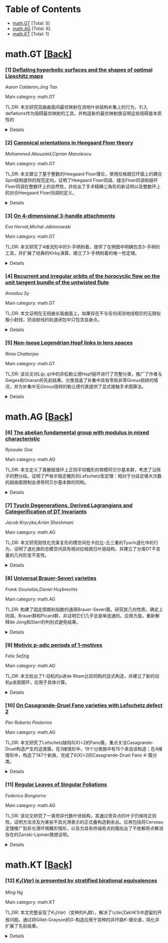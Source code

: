 <div id=toc></div>

# Table of Contents

- [math.GT](#math.GT) [Total: 5]
- [math.AG](#math.AG) [Total: 6]
- [math.KT](#math.KT) [Total: 1]


<div id='math.GT'></div>

# math.GT [[Back]](#toc)

### [1] [Deflating hyperbolic surfaces and the shapes of optimal Lipschitz maps](https://arxiv.org/abs/2510.19930)
*Aaron Calderon,Jing Tao*

Main category: math.GT

TL;DR: 本文研究双曲曲面间最优映射在测地叶状结构补集上的行为，引入deflations作为阻碍最优映射的工具，并构造新的最优映射族证明这些阻碍是本质性的


<details>
  <summary>Details</summary>
Motivation: 研究Thurston证明的双曲曲面间Lipschitz常数最小化映射在测地叶状结构补集上的性质，理解最优映射的刚性特征

Method: 引入deflations（到树的最优映射）作为阻碍工具，使用光滑版的正交测地叶状结构构造新的最优映射族

Result: 证明了deflations产生的阻碍是唯一本质性的阻碍，构造了多个新的最优映射族

Conclusion: 在测地叶状结构补集上，deflations提供的阻碍是理解最优映射性质的关键，这些阻碍是本质性的且唯一重要的

Abstract: Given two hyperbolic surfaces and a homotopy class of maps between them,
Thurston proved that there always exists a representative minimizing the
Lipschitz constant. While not unique, these minimizers are rigid along a
geodesic lamination. In this paper, we investigate what happens in the
complement of that lamination. To do this, we introduce deflations, certain
optimal maps to trees which can be used to obstruct optimal maps between
surfaces. Using a smooth version of the orthogeodesic foliation of the first
author and Farre, we also construct many new families of optimal maps, showing
that the obstructions coming from deflations are essentially the only ones.

</details>


### [2] [Canonical orientations in Heegaard Floer theory](https://arxiv.org/abs/2510.20062)
*Mohammed Abouzaid,Ciprian Manolescu*

Main category: math.GT

TL;DR: 本文建立了基于整数的Heegaard Floer理论，使用拉格朗日环面上的耦合Spin结构提供的规范定向，证明了Heegaard Floer同调、缝合Floer同调和链环Floer同调在整数环上的自然性，并给出了手术精确三角形的新证明以及整数环上的对合Heegaard Floer同调的定义。


<details>
  <summary>Details</summary>
Motivation: 动机是扩展Heegaard Floer理论到整数环上，利用拉格朗日环面上的耦合Spin结构提供的规范定向，以建立更完整的理论框架。

Method: 方法包括使用拉格朗日环面上的耦合Spin结构来提供规范定向，建立基于整数的Heegaard Floer理论，并证明相关同调理论的自然性。

Result: 结果包括证明了Heegaard Floer同调、缝合Floer同调和链环Floer同调在整数环上的自然性，给出了手术精确三角形的新证明，并定义了整数环上的对合Heegaard Floer同调。

Conclusion: 结论是成功建立了基于整数的Heegaard Floer理论框架，扩展了该理论的应用范围，并为相关数学结构的研究提供了新的工具。

Abstract: We set up Heegaard Floer theory over the integers, using canonical
orientations coming from coupled Spin structures on the Lagrangian tori. We
prove naturality of Heegaard Floer homology, sutured Floer homology, and link
Floer homology over $\mathbb{Z}$. We give a new proof of the surgery exact
triangle in this context, as well as a definition of involutive Heegaard Floer
homology over $\mathbb{Z}$.

</details>


### [3] [On 4-dimensional 3-handle attachments](https://arxiv.org/abs/2510.20282)
*Eva Horvat,Michal Jablonowski*

Main category: math.GT

TL;DR: 本文研究了4维流形中的3-手柄附着，提供了在柄图中明确包含3-手柄的工具，并扩展了经典的Kirby演算，建立了3-手柄附着的唯一性定理。


<details>
  <summary>Details</summary>
Motivation: 传统的Kirby图通常只描绘1-和2-手柄，省略了3-手柄。本研究旨在系统研究3-手柄附着，并提供在柄图中明确包含它们的工具。

Method: 展示了一组涉及3-手柄的移动来扩展经典Kirby演算，在3-手柄数量等于边界第二同调群球形部分秩的条件下，建立了识别3-手柄附着对应几何基的同调准则。

Result: 建立了3-手柄附着的唯一性定理，证明了在满足同调条件下，3-手柄沿着唯一的球面（模同痕）附着。以纺锤三叶结的外部为例进行演示。

Conclusion: 本研究为在柄图中包含3-手柄提供了系统工具，扩展了Kirby演算，并建立了3-手柄附着的唯一性结果，为四维流形的研究提供了新的几何视角。

Abstract: Kirby diagrams for smooth four-dimensional manifolds typically depict only
the 1- and 2-handles, omitting the 3-handles. In this work, we undertake a
study of 3-handle attachments and provide tools to explicitly include them in
handle diagrams. We show a set of moves involving 3-handles to extend the
classical Kirby calculus. Under the condition that the number of 3-handles
equals the rank of the spherical part of the boundary's second homology group,
we establish a homological criterion that identifies a geometric basis of
disjoint embedded spheres in the boundary corresponding to 3-handle
attachments, yielding a uniqueness theorem for 3-handle attachments. Examples
for demonstration include the exterior of the spun trefoil, where the single
3-handle attaches along a unique sphere, up to isotopy.

</details>


### [4] [Recurrent and irregular orbits of the horocyclic flow on the unit tangent bundle of the untwisted flute](https://arxiv.org/abs/2510.20464)
*Amadou Sy*

Main category: math.GT

TL;DR: 本文证明在无扭曲长笛曲面上，如果存在不与任何闭测地线相交的无限拟极小射线，则该射线的轨道闭包中只包含自身点。


<details>
  <summary>Details</summary>
Motivation: 研究双曲曲面上的测地流动力学特性，特别是拟极小射线与闭测地线的关系。

Method: 使用几何方法和动力系统理论，分析无限拟极小射线在测地流作用下的轨道闭包性质。

Result: 证明了在无扭曲长笛曲面上，不与任何闭测地线相交的无限拟极小射线满足T_u = {0}，即其轨道闭包中只包含自身点。

Conclusion: 这类特殊的拟极小射线在测地流作用下具有独特的动力学行为，其轨道闭包具有最小性。

Abstract: The aim of this article is to show that if there exists $u \in \Omega_{h}
\subset T^{1}S$ an infinite quasi-minimizing ray which do not intersect any
closed geodesic on the surface $S$ (untwisted flute), then $T_{u}=\{ t \in
\mathbb{R} \; ; \; g_{t}u \in \overline{h_{\mathbb{R}}u} \}=\{0\}$.

</details>


### [5] [Non-loose Legendrian Hopf links in lens spaces](https://arxiv.org/abs/2510.20779)
*Rima Chatterjee*

Main category: math.GT

TL;DR: 该论文对$L(p,q)$中的非松勒让德Hopf链环进行了完整分类，推广了作者与Geiges和Onaran的先前结果。分类涵盖了补集中具有零和非零Giroux扭转的情况，并为补集中无Giroux扭转的勒让德代表提供了显式接触手术图算法。


<details>
  <summary>Details</summary>
Motivation: 推广先前关于非松勒让德Hopf链环的研究结果，提供更全面的分类框架，包括不同Giroux扭转情况。

Method: 使用接触几何方法，结合Giroux扭转理论，开发了显式算法来构造接触手术图。

Result: 实现了$L(p,q)$中非松勒让德Hopf链环的完整分类，涵盖了零和非零Giroux扭转两种情况。

Conclusion: 该工作扩展了勒让德链环的分类理论，为研究接触流形中的拓扑结构提供了新的工具和见解。

Abstract: We give a complete classification of non-loose Legendrian Hopf links in
$L(p,q)$ generalizing a result of the author with Geiges and Onaran. The
classification is for non-loose Hopf links for both zero and non-zero Giroux
torsion in their complement. We also give an explicit algorithm for the contact
surgery diagrams for all these Legendrian representatives with no Giroux
torsion in their complement.

</details>


<div id='math.AG'></div>

# math.AG [[Back]](#toc)

### [6] [The abelian fundamental group with modulus in mixed characteristic](https://arxiv.org/abs/2510.20138)
*Ryosuke Ooe*

Main category: math.AG

TL;DR: 本文定义了离散赋值环上正则平坦概形的带模阿贝尔基本群，考虑了沿除子的野分歧。证明了严格半稳定概形的Lefschetz型定理：相对于分歧足够大次数的超曲面限制会诱导阿贝尔基本群的同构。


<details>
  <summary>Details</summary>
Motivation: 为离散赋值环上的正则平坦概形建立带模阿贝尔基本群理论，作为Kerz-Saito在完美域上光滑概形工作的混合特征类比，特别关注沿除子的野分歧。

Method: 定义离散赋值环上正则平坦概形的带模阿贝尔基本群，考虑沿除子的野分歧。在严格半稳定概形上证明Lefschetz型定理。

Result: 成功定义了混合特征下的带模阿贝尔基本群，并证明了当超曲面次数相对于分歧足够大时，限制映射诱导阿贝尔基本群的同构。

Conclusion: 建立了离散赋值环上正则平坦概形的带模阿贝尔基本群理论，推广了Kerz-Saito的工作到混合特征情形，并获得了Lefschetz型定理的重要结果。

Abstract: We define the abelian fundamental group with modulus of a regular flat scheme
over a discrete valuation ring, taking into account wild ramification along a
divisor. Our definition provides a mixed-characteristic analogue of the abelian
fundamental group with modulus introduced by Kerz--Saito for smooth schemes
over a perfect field. In this setting, we prove a Lefschetz-type theorem for
strictly semi-stable schemes: restriction to a hypersurface of sufficiently
large degree relative to the ramification induces an isomorphism of the abelian
fundamental groups.

</details>


### [7] [Tyurin Degenerations, Derived Lagrangians and Categorification of DT Invariants](https://arxiv.org/abs/2510.20325)
*Jacob Kryczka,Artan Sheshmani*

Main category: math.AG

TL;DR: 本文研究刚性化完美复形的模空间在卡拉比-丘三重的Tyurin退化中的行为，证明了退化族的总模空间具有相对拉格朗日叶层结构，并建立了分类DT不变量的几何形变不变性。


<details>
  <summary>Details</summary>
Motivation: 研究卡拉比-丘三重的模空间在退化到法诺三重的并集时的行为，探索分类DT不变量的形变不变性及其与法诺模空间的关系。

Method: 通过Tyurin退化将卡拉比-丘三重退化到两个法诺三重的并集，分析对应的导出dg模概形，证明总模空间的相对拉格朗日叶层结构，并利用Gauss-Manin连接的平坦性。

Result: 证明了退化族的总模空间具有相对拉格朗日叶层结构，建立了分类DT不变量的几何形变不变性，并将一般纤维的分类DT不变量表示为特殊纤维上法诺模空间的导出交上同调。

Conclusion: 分类DT不变量在几何形变下保持不变，可以通过特殊纤维的法诺模空间的导出几何来理解一般纤维的分类DT不变量。

Abstract: We consider the moduli space of rigidified perfect complexes with support on
a general complete intersection Calabi-Yau threefold $X$ and its Tyurin
degeneration $X\rightsquigarrow X_1\cup_SX_2$ to a complete intersection of
Fano threefolds $X_1,X_2$ meeting along their anti-canonical divisor $S$. The
corresponding derived dg moduli scheme over the generic fiber degenerates to
the (Fano) moduli spaces $\mathcal{M}_{1}, \mathcal{M}_{2},$ of perfect
complexes supported on each Fano which glue after derived restriction to the
relative divisor $S$. We prove that the total moduli space of the degeneration
family carries a relative Lagrangian foliation structure, which implies the
existence of a flat Gauss-Manin connection on periodic cyclic homology of the
category of the matrix factorizations associated with fiber-wise moduli spaces,
realized locally as the derived critical loci of suitable potential functions.
The Fano moduli spaces each define derived Lagrangians in the (ambient) moduli
space of restricted complexes to the relative divisor $S$. The flatness of the
Gauss-Manin connection implies the derived geometric deformation invariance of
the categorified DT-invariants associated to fiberwise matrix factorization
categories, hence, the categorified DT-invariants of the generic fiber are
expressed in terms of a derived intersection cohomology of the corresponding
Fano moduli spaces on the special fiber.

</details>


### [8] [Universal Brauer-Severi varieties](https://arxiv.org/abs/2510.20474)
*Frank Gounelas,Daniel Huybrechts*

Main category: math.AG

TL;DR: 构建了固定周期和指数的通用Brauer-Severi簇，研究其几何性质，确定上同调、Brauer群和Picard群，并证明它们几乎总是单连通的。应用方面，重新解释de Jong和Starr的判别式避免结果。


<details>
  <summary>Details</summary>
Motivation: 研究通用Brauer-Severi簇的几何结构，为理解代数几何中的Brauer群和簇的拓扑性质提供新视角。

Method: 构造固定周期和指数的通用Brauer-Severi簇，分析其几何性质，计算上同调群、Brauer群和Picard群，研究连通性。

Result: 确定了通用Brauer-Severi簇的上同调、Brauer群和Picard群，证明它们几乎总是单连通的。

Conclusion: 通用Brauer-Severi簇是研究Brauer群几何性质的重要工具，其单连通性为相关理论提供了新见解，并能重新解释已有的判别式避免结果。

Abstract: We construct universal Brauer-Severi varieties of fixed period and index and
study their geometry. We determine their cohomology and their Brauer and Picard
groups and show that they are almost always simply connected. As an
application, we reinterpret the discriminant avoidance result of de Jong and
Starr in terms of universal Brauer-Severi varieties.

</details>


### [9] [Motivic p-adic periods of 1-motives](https://arxiv.org/abs/2510.20525)
*Felix Sefzig*

Main category: math.AG

TL;DR: 本文给出了1-动机的p进de Rham比较同构的显式构造，并建立了新的动机p进周期环，应用于具体计算。


<details>
  <summary>Details</summary>
Motivation: 研究1-动机的p进de Rham比较同构的显式构造，探索动机p进周期与经典p进de Rham比较同构周期之间的关系。

Method: 使用刚性解析动机的形式体系构造新的动机p进周期环，并通过显式构造验证其与经典p进de Rham比较同构的一致性。

Result: 成功构造了1-动机的p进de Rham比较同构，证明了该构造恢复经典结果且具有函子性，建立了动机p进周期与经典周期的关系。

Conclusion: 所提出的构造方法有效，能够显式计算1-动机和曲线的周期配对，为p进动机理论提供了新的工具和具体应用。

Abstract: We give an explicit construction of the p-adic de Rham comparison isomorphism
for 1-motives. In particular, we prove that our construction recovers the
classical de Rham comparison isomorphism and is functorial with respect to
morphisms of rigid 1-motives. In the second part, we construct a new ring of
motivic p-adic periods using the formalism of rigid analytic motives.
Furthermore, we explain the relation between these motivic periods and the
periods of the classical p-adic de Rham comparison isomorphism. Finally, we
apply our construction to explicitly compute the period pairing for several
examples of 1-motives and curves.

</details>


### [10] [On Casagrande-Druel Fano varieties with Lefschetz defect 2](https://arxiv.org/abs/2510.20732)
*Pier Roberto Pastorino*

Main category: math.AG

TL;DR: 本文研究了Lefschetz缺陷δ(X)=2的Fano簇，重点关注Casagrande-Druel构造产生的这类簇。在3维情形中，19个分类族中有15个来自该构造；在4维情形中，构造了147个新族，完成了δ(X)=2的Casagrande-Druel Fano 4-簇分类。


<details>
  <summary>Details</summary>
Motivation: Lefschetz缺陷δ(X)越大，越能揭示Fano簇的几何结构。δ(X)>2的情形已有研究，本文旨在系统研究δ(X)=2的情形，特别是通过Casagrande-Druel构造来理解这类簇的几何性质。

Method: 采用Casagrande-Druel构造（称为构造A）来研究δ(X)=2的Fano簇。在3维情形中分析Mori和Mukai分类的19个族；在4维情形中构造所有Picard数大于3且δ(X)=2的Fano簇。还研究了构造A的推广版本（构造B）。

Result: 在3维Fano簇中，19个δ(X)=2的族中有15个来自构造A；构造B则覆盖了18个族。在4维情形中，构造了147个不同的δ(X)=2的Fano簇族，完成了Casagrande-Druel Fano 4-簇的分类。

Conclusion: Casagrande-Druel构造是产生δ(X)=2的Fano簇的重要方法，在3维和4维情形中都覆盖了大部分已知族。构造B作为推广版本具有更广的适用范围，为理解这类簇的几何提供了新视角。

Abstract: The larger the Lefschetz defect delta(X) of a smooth complex Fano variety X,
the more information we can deduce about the geometry of X. The structure of
varieties with delta(X) greater than 2 is known. In this paper, we study the
case delta(X)=2. In particular, we focus on Fano varieties with delta(X)=2
arising from the so called Casagrande-Druel construction, which we refer to as
Construction A. We show that among the 19 families of Fano 3-folds with
delta(X)=2 classified by Mori and Mukai, 15 arise from such construction.
Moreover, we construct all Fano 4-folds with Picard number greater than 3 and
delta(X)=2 admitting such a structure, obtaining 147 distinct families in
total. This completes the classification of all Casagrande-Druel Fano 4-folds
with delta(X)=2. To broaden the scope, we also study a generalized version of
Construction A, which we call Construction B, and we show that 18 out of the 19
families of Fano 3-folds with delta(X)=2 arise from it.

</details>


### [11] [Regular Leaves of Singular Foliations](https://arxiv.org/abs/2510.20760)
*Federico Bongiorno*

Main category: math.AG

TL;DR: 该论文研究了一类奇异代数叶状结构，其通过奇异点的叶子仍保持正则性。证明方法涉及为某些不具光滑表示的正式叠构造剩余丛。应用包括将Cerveau定理推广到非光滑环境概形情形，以及为具有终端奇点的簇给出了不依赖奇点解消存在的Zariski-Lipman猜想证明。


<details>
  <summary>Details</summary>
Motivation: 研究奇异代数叶状结构中叶子通过奇异点仍保持正则性的条件，旨在发展不依赖奇点解消的代数几何理论工具。

Method: 通过构造某些不具光滑表示的正式叠的剩余丛来证明存在性，从而处理奇异点处的正则性问题。

Result: 证明了特定类奇异代数叶状结构在奇异点处叶子的正则性，并将Cerveau定理推广到非光滑环境，同时为终端奇点簇提供了Zariski-Lipman猜想的新证明。

Conclusion: 该方法为处理代数几何中的奇异结构提供了新的技术工具，特别是不依赖奇点解消的理论框架，具有重要的理论意义和应用价值。

Abstract: We identify a class of singular algebraic foliations whose leaves through
singular points retain regularity. The proof consists in showing existence of
residual gerbes for certain formal stacks, which do not enjoy smooth
presentations. As applications, we extend a theorem of Cerveau to the case
where the ambient scheme is not smooth and we give a proof of the
Zariski--Lipman conjecture for varieties with terminal singularities, which
does not rely on existence of resolution of singularities.

</details>


<div id='math.KT'></div>

# math.KT [[Back]](#toc)

### [12] [$K_1(Var)$ is presented by stratified birational equivalences](https://arxiv.org/abs/2510.20433)
*Ming Ng*

Main category: math.KT

TL;DR: 本文完整呈现了$K_1(Var)$（变种的$K_1$群），解决了\cite{ZakhK1}中遗留的开放问题。通过将Gillet-Grayson的$G$-构造应用于变种的非环路$K$-理论谱，简化并扩展了先前结果。


<details>
  <summary>Details</summary>
Motivation: 解决ZakhK1中关于$K_1(Var)$的开放问题，将精确范畴的$K$-理论结果扩展到更广泛的范畴类别，包括变种范畴。

Method: 采用Gillet-Grayson的$G$-构造来定义变种的未环路$K$-理论谱，引入"双精确方块"作为自同构的推广来生成$K_1$。

Result: 成功构建了$K_1(Var)$的完整理论，识别出分层双有理等价作为变种$K_1$的生成元，并将构造扩展到非加法环境。

Conclusion: 该工作不仅解决了具体的技术问题，还提出了关于广义自同构所校准信息类型的深刻问题，为$K$-理论在非加法环境中的发展开辟了新方向。

Abstract: This paper provides a complete presentation of $K_1(Var)$, the $K_1$ group of
varieties, resolving and simplifying a problem left open in \cite{ZakhK1}. Our
approach adapts Gillet-Grayson's $G$-Construction to define an un-delooped
$K$-theory spectrum of varieties. There are two levels on which one can read
the present paper. On a technical level, we streamline and extend previous
results on the $K$-theory of exact categories to a broader class of categories,
including $Var$. On a more conceptual level, our investigations bring into
focus an interesting generalisation of automorphisms (``double exact squares'')
which generate $K_1$. For varieties, this isolates a subclass of birational
equivalences which we call stratified, but the construction extends to a wide
range of non-additive contexts (e.g. $o$-minimal structures, definable sets
etc.). This raises a challenging question: what kind of information do these
generalised automorphisms calibrate?

</details>
